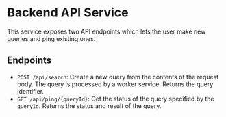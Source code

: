 # Backend API Service #

This service exposes two API endpoints which lets the user make new queries and ping existing ones.

## Endpoints ##

- `POST /api/search`: Create a new query from the contents of the request body. The query is processed by a worker service. Returns the query identifier.
- `GET /api/ping/{queryId}`: Get the status of the query specified by the `queryId`. Returns the status and result of the query.
